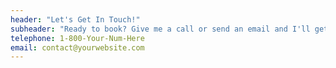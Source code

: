 ```yaml
---
header: "Let's Get In Touch!"
subheader: "Ready to book? Give me a call or send an email and I'll get back to you as soon as possible!"
telephone: 1-800-Your-Num-Here
email: contact@yourwebsite.com
---
```

